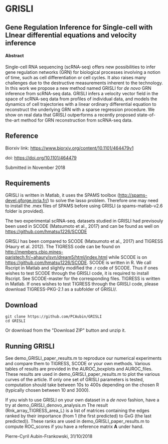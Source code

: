 # GRISLI
## Gene Regulation Inference for Single-cell with LInear differential equations and velocity inference

#### Abstract
Single-cell RNA sequencing (scRNA-seq) offers new possibilities to infer gene regulation networks (GRN) for biological processes involving a notion of time, such as cell differentiation or cell cycles. It also raises many challenges due to the destructive measurements inherent to the technology. In this work we propose a new method named GRISLI for *de novo* GRN inference from scRNA-seq data. GRISLI infers a velocity vector field in the space of scRNA-seq data from profiles of individual data, and models the dynamics of cell trajectories with a linear ordinary differential equation to reconstruct the underlying GRN with a sparse regression procedure. We show on real data that GRISLI outperforms a recently proposed state-of-the-art method for GRN reconstruction from scRNA-seq data.

## Reference

Biorxiv link: https://www.biorxiv.org/content/10.1101/464479v1

doi: https://doi.org/10.1101/464479

Submitted in November 2018

## Requirements

GRISLI is written in Matlab, it uses the SPAMS toolbox (http://spams-devel.gforge.inria.fr/) to solve the lasso problem. Therefore one may need to install the .mex files of SPAMS before using GRISLI (a spams-matlab-v2.6 folder is provided).

The two experimental scRNA-seq. datasets studied in GRISLI had previsouly been used in SCODE (Matsumoto et al., 2017) and can be found as well on https://github.com/hmatsu1226/SCODE

GRISLI has been compared to SCODE (Matsumoto et al., 2017) and TIGRESS (Haury et al. 2012). The TIGRESS code can be found on http://members.cbio.mines-paristech.fr/~ahaury/svn/dream5/html/index.html while SCODE is on https://github.com/hmatsu1226/SCODE.
SCODE is written in R. We call Rscript in Matlab and slightly modified the .r code of SCODE. Thus if ones wishes to test SCODE through the GRISLI code, it is required to install Rscript. See SCODE-master for the corresponding files.
TIGRESS is written in Matlab. If ones wishes to test TIGRESS through the GRISLI code, please download TIGRESS-PKG-2.1 as a subfolder of GRISLI/.

## Download

```
git clone https://github.com/PCAubin/GRISLI
cd GRISLI
```
Or download from the "Download ZIP" button and unzip it.

## Running GRISLI
See demo_GRISLI_paper_results.m to reproduce our numerical experiments and compare them to TIGRESS, SCODE or your own methods. Various tables of results are provided in the AUROC_boxplots and AUROC_files. These results are used in demo_GRISLI_paper_results.m to plot the various curves of the article. If only one set of GRISLI parameters is tested, computation should take between 10s to 400s depending on the chosen R (typically chosen between 10 and 3000).

If you wish to use GRISLI on your own dataset in a _de novo_ fashion, have a try at demo_GRISLI_denovo_analysis.m The result (Rnk_array_TIGRESS_area_L) is a list of matrices containing the edges ranked by their importance (from 1 (the first predicted) to GxG (the last predicted)). These ranks are used in demo_GRISLI_paper_results.m to compute ROC_scores if you have a reference matrix **A** under hand. 

Pierre-Cyril Aubin-Frankowski, 31/10/2018
